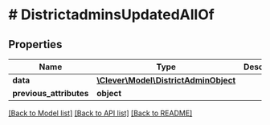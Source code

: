 # # DistrictadminsUpdatedAllOf

## Properties

Name | Type | Description | Notes
------------ | ------------- | ------------- | -------------
**data** | [**\Clever\Model\DistrictAdminObject**](DistrictAdminObject.md) |  | [optional]
**previous_attributes** | **object** |  | [optional]

[[Back to Model list]](../../README.md#models) [[Back to API list]](../../README.md#endpoints) [[Back to README]](../../README.md)
